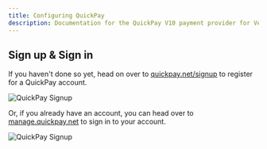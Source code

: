 ```yaml
---
title: Configuring QuickPay
description: Documentation for the QuickPay V10 payment provider for Vendr, the eCommerce solution for Umbraco v8+
---
```


## Sign up & Sign in

If you haven't done so yet, head on over to [quickpay.net/signup](https://quickpay.net/signup) to register for a QuickPay account.

![QuickPay Signup](~/assets/images/screenshots/quickpay/quickpay_signup.png)

Or, if you already have an account, you can head over to [manage.quickpay.net](https://manage.quickpay.net) to sign in to your account.


![QuickPay Signup](~/assets/images/screenshots/quickpay/quickpay_signin.png)